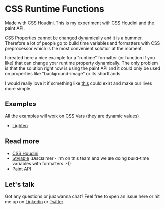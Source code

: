 # CSS Runtime Functions

Made with CSS Houdini. This is my experiment with CSS Houdini and the paint API.

CSS Properties cannot be changed dynamically and it is a bummer. Therefore a lot of people go to build time variables and formatters with CSS preprocessor which is the most convenient solution at the moment.

I created here a nice example for a "runtime" formatter (or function if you like) that can change your runtime property dynamically. The only problem is that the solution right now is using the paint API and it could only be used on properties like "background-image" or its shorthands. 

I would really love it if something like [this](https://github.com/w3c/css-houdini-drafts/issues/1007) could exist and make our lives more simple.

## Examples
 
All the examples will work on CSS Vars (they are dynamic values)

* [Lighten](https://tzachbon.github.io/css-runtime-functions/)

## Read more
* [CSS Houdini](https://houdini.how/)
* [Stylable](https://stylable.io) (Disclaimer - I'm on this team and we are doing build-time variables with formatters :-))
* [Paint API](https://developer.mozilla.org/en-US/docs/Web/API/CSS_Painting_API)

## Let's talk

Got any questions or just wanna chat? Feel free to open an issue here or hit me up on [Linkedin](https://www.linkedin.com/) or [Twitter](https://twitter.com/tzachbonfil)
